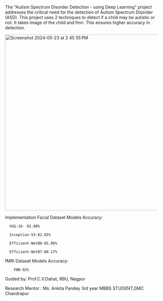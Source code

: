 The "Autism Spectrum Disorder Detection - using Deep Learning" project addresses the critical need for the detection of Autism Spectrum Disorder (ASD). 
This project uses 2 techniques to detect if a child may be autistic or not. It takes image of the child and fmri. This ensures higher accuracy in detection.

<img width="578" alt="Screenshot 2024-05-23 at 2 45 55 PM" src="https://github.com/KabhiKabhiAdt/ASD-Detection-using-DeepLearning/assets/115475163/2cb9b951-7f3c-41c5-b0e5-2ad0cbf40e81">

Implementation
Facial Dataset Models Accuracy:

      VGG-16- 92.00%
      
      Inception-V3-82.85%
      
      Efficient-NetB0-85.96%
      
      Efficient-NetB7-80.17%
      
fMRI Dataset Models Accuracy:

        FNN-92%

Guided by: Prof.C.V.Dahat, RBU, Nagpur

Research Mentor : Ms. Ankita Pandey 
3rd year MBBS STUDENT,GMC Chandrapur        

        
